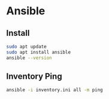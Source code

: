 # Ansible

## Install

```bash
sudo apt update
sudo apt install ansible
ansible --version
```

## Inventory Ping

```bash
ansible -i inventory.ini all -m ping
```
